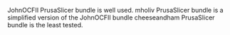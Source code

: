 JohnOCFII PrusaSlicer bundle is well used.
mholiv PrusaSlicer bundle is a simplified version of the JohnOCFII bundle
cheeseandham PrusaSlicer bundle is the least tested.

